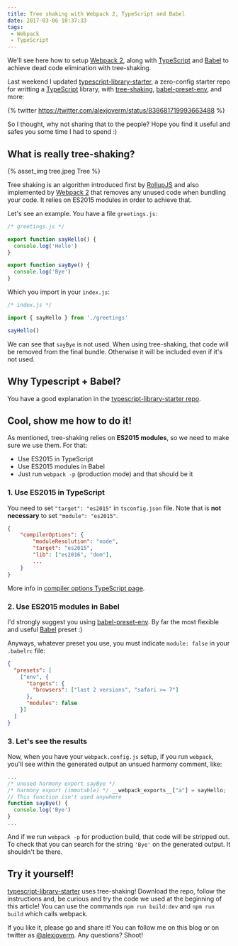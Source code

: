 ```yaml
---
title: Tree shaking with Webpack 2, TypeScript and Babel
date: 2017-03-06 10:37:33
tags:
 - Webpack
 - TypeScript
---
```


We'll see here how to setup [Webpack 2](https://webpack.js.org), along with [TypeScript](https://www.typescriptlang.org/) and [Babel](https://babeljs.io/) to achieve dead code elimination with tree-shaking.

<!-- more -->

Last weekend I updated [typescript-library-starter](https://github.com/alexjoverm/typescript-library-starter), a zero-config starter repo for writting a [TypeScript](https://www.typescriptlang.org/)  library, with [tree-shaking](https://webpack.js.org/guides/tree-shaking), [babel-preset-env](https://github.com/babel/babel-preset-env), and more:

{% twitter https://twitter.com/alexjoverm/status/838681719993663488 %}

So I thought, why not sharing that to the people? Hope you find it useful and safes you some time I had to spend :)

## What is really tree-shaking?

{% asset_img tree.jpeg Tree %}

Tree shaking is an algorithm introduced first by [RollupJS](http://rollupjs.org/) and also implemented by [Webpack 2](https://webpack.js.org/guides/tree-shaking) that removes any unused code when bundling your code. It relies on ES2015 modules in order to achieve that.

Let's see an example. You have a file `greetings.js`:

```javascript
/* greetings.js */

export function sayHello() {
  console.log('Hello')
}

export function sayBye() {
  console.log('Bye')
}
```

Which you import in your `index.js`:

```javascript
/* index.js */

import { sayHello } from './greetings'

sayHello()
```

We can see that `sayBye` is not used. When using tree-shaking, that code will be removed from the final bundle. Otherwise it will be included even if it's not used.

## Why Typescript + Babel?

You have a good explanation in the [typescript-library-starter repo](https://github.com/alexjoverm/typescript-library-starter#why-using-typescript-and-babel).

## Cool, show me how to do it!

As mentioned, tree-shaking relies on **ES2015 modules**, so we need to make sure we use them. For that:

 - Use ES2015 in TypeScript
 - Use ES2015 modules in Babel
 - Just run `webpack -p` (production mode) and that should be it

### 1. Use ES2015 in TypeScript

You need to set `"target": "es2015"` in `tsconfig.json` file. Note that is **not necessary** to set `"module": "es2015"`.

```json
{
    "compilerOptions": {
        "moduleResolution": "node",
        "target": "es2015",
        "lib": ["es2016", "dom"],
        ...
    }
}
```

More info in [compiler options TypeScript page](https://www.typescriptlang.org/docs/handbook/compiler-options.html).

### 2. Use ES2015 modules in Babel

I'd strongly suggest you using [babel-preset-env](https://github.com/babel/babel-preset-env). By far the most flexible and useful [Babel](https://babeljs.io/) preset :)

Anyways, whatever preset you use, you must indicate `module: false` in your `.babelrc` file:

```json
{
  "presets": [
    ["env", {
      "targets": {
        "browsers": ["last 2 versions", "safari >= 7"]
      },
      "modules": false
    }]
  ]
}
```

### 3. Let's see the results

Now, when you have your `webpack.config.js` setup, if you run `webpack`, you'll see within the generated output an unsued harmony comment, like:

```javascript
...
/* unused harmony export sayBye */
/* harmony export (immutable) */ __webpack_exports__["a"] = sayHello;
// This function isn't used anywhere
function sayBye() {
  console.log('Bye')
}
...
```

And if we run `webpack -p` for production build, that code will be stripped out. To check that you can search for the string `'Bye'` on the generated output. It shouldn't be there.

## Try it yourself!

[typescript-library-starter](https://github.com/alexjoverm/typescript-library-starter) uses tree-shaking! Download the repo, follow the instructions and, be curious and try the code we used at the beginning of this article! You can use the commands `npm run build:dev` and `npm run build` which calls webpack.

If you like it, please go and share it! You can follow me on this blog or on twitter as [@alexjoverm](https://twitter.com/alexjoverm). Any questions? Shoot!
